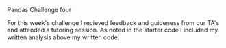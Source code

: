 Pandas Challenge four

For this week's challenge I recieved feedback and guideness from our TA's and attended a tutoring session. As noted in the starter code I included my written analysis above my written code.
